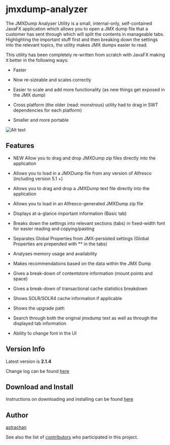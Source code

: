 # jmxdump-analyzer

The JMXDump Analyser Utility is a small, internal-only, self-contained JavaFX application which allows you to open a JMX dump file that a customer has sent through which will split the contents in manageable tabs. Highlighting the important stuff first and then breaking down the settings into the relevant topics, the utility makes JMX dumps easier to read. 

This utility has been completely re-written from scratch with JavaFX making it better in the following ways:
  
* Faster

* Now re-sizeable and scales correctly

* Easier to scale and add more functionality (as new things get exposed in the JMX dump)

* Cross platform (the older (read: monstrous) utility had to drag in SWT dependencies for each platform)

* Smaller and more portable
  	
  	
![Alt text](images/1.png)


## Features

* NEW Allow you to drag and drop JMXDump zip files directly into the application

* Allows you to load in a JMXDump file from any version of Alfresco (including version 5.1 +)

* Allows you to drag and drop a JMXDump text file directly into the application

* Allows you to load in an Alfresco-generated JMXDump zip file

* Displays at-a-glance important information (Basic tab)

* Breaks down the settings into relevant sections (tabs) in fixed-width font for easier reading and copying/pasting

* Separates Global Properties from JMX-persisted settings (Global Properties are prepended with ** in the tabs)

* Analyses memory usage and availability

* Makes recommendations based on the data within the JMX Dump

* Gives a break-down of contentstore information (mount points and space)

* Gives a break-down of transactional cache statistics breakdown

* Shows SOLR/SOLR4 cache information if applicable

* Shows the upgrade path

* Search through both the original jmxdump text as well as through the displayed tab information

* Ability to change font in the UI


## Version Info

Latest version is **2.1.4** 

Change log can be found [here](changes-report.html)

## Download and Install

Instructions on downloading and installing can be found [here](downloading.html)

## Author 

[astrachan](https://github.com/astrachan)

See also the list of [contributors](https://github.com/your/project/contributors) who participated in this project.

